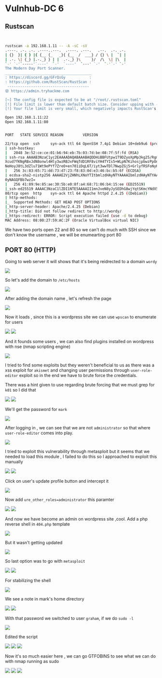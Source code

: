 # Vulnhub-DC 6

## Rustscan


```bash


rustscan -a 192.168.1.11 -- -A -sC -sV
.----. .-. .-. .----..---.  .----. .---.   .--.  .-. .-.                  
| {}  }| { } |{ {__ {_   _}{ {__  /  ___} / {} \ |  `| |       
| .-. \| {_} |.-._} } | |  .-._} }\     }/  /\  \| |\  |                  
`-' `-'`-----'`----'  `-'  `----'  `---' `-'  `-'`-' `-'                  
The Modern Day Port Scanner.                                                                                                                        
________________________________________                                                                                                            
: https://discord.gg/GFrQsGy           :                                  
: https://github.com/RustScan/RustScan :                                  
 --------------------------------------                                   
😵 https://admin.tryhackme.com                                            

[~] The config file is expected to be at "/root/.rustscan.toml"                                                                                     
[!] File limit is lower than default batch size. Consider upping with --ulimit. May cause harm to sensitive servers
[!] Your file limit is very small, which negatively impacts RustScan's speed. Use the Docker image, or up the Ulimit with '--ulimit 5000'. 

Open 192.168.1.11:22                 
Open 192.168.1.11:80                 


PORT   STATE SERVICE REASON         VERSION

22/tcp open  ssh     syn-ack ttl 64 OpenSSH 7.4p1 Debian 10+deb9u6 (protocol 2.0)                                                                   
| ssh-hostkey:       
|   2048 3e:52:ce:ce:01:b6:94:eb:7b:03:7d:be:08:7f:5f:fd (RSA)      
| ssh-rsa AAAAB3NzaC1yc2EAAAADAQABAAABAQDDHiBBFUtpw1T9DZyoXpMp3kg25/RgmGZRFFmZuTfV9SJPxJCvrQXdM6P5GfFLFcgnLlcOBhBbv33N9HvWisycRypK0uLK26bntqfyTAFCdM
Xcud7fKNgRBxJdN8onwl4Hly3wzRBJxFWqTdD1RF8viYH4TYIs5+WLpN7KihosjpbwzPpOnbDQZUw7GdHvosV7dFI6IMcF57R4G5LzSgV66GACNGxRn72ypwfOMaVbsoxzCHQCJBvd8ULL0YeAFt
NeHoyJ8tL3dZlu71Wt9ePYf7ZreO+en701iDqL6T/iyt3wwTDl7NwpZGj5+GrlyfRSFoNyHqdd0xjPmXyoHynp                                                              
|   256 3c:83:65:71:dd:73:d7:23:f8:83:0d:e3:46:bc:b5:6f (ECDSA)
| ecdsa-sha2-nistp256 AAAAE2VjZHNhLXNoYTItbmlzdHAyNTYAAAAIbmlzdHAyNTYAAABBBE+jke+7np4l7EWf0wgySSp3MtYFcI6klVOWm7tDjas8eDxc9jYOhR4uK7koa2CkQPDd18XJSt
0yNAGQFBb7wzI=                       
|   256 41:89:9e:85:ae:30:5b:e0:8f:a4:68:71:06:b4:15:ee (ED25519)
|_ssh-ed25519 AAAAC3NzaC1lZDI1NTE5AAAAII1mnJveN8yJySEDhG8wjYqtSKmcYNdX5EVqzxYb92dP
80/tcp open  http    syn-ack ttl 64 Apache httpd 2.4.25 ((Debian))
| http-methods:                      
|_  Supported Methods: GET HEAD POST OPTIONS                              
|_http-server-header: Apache/2.4.25 (Debian)                              
|_http-title: Did not follow redirect to http://wordy/                    
|_https-redirect: ERROR: Script execution failed (use -d to debug)                                                                                  
MAC Address: 08:00:27:59:AC:2F (Oracle VirtualBox virtual NIC)                                                     

```

We have two ports open 22 and 80 so we can't do much with SSH since we don't know the username , we will be enumearting port 80

## PORT 80 (HTTP)

Going to web server it will shows that it's being reidrected to a domain `wordy`

<img src="https://imgur.com/Lca4YSD.png"/>

So let's add the domain to `/etc/hosts`

<img src="https://imgur.com/yE1Gn40.png"/>

After adding the domain name , let's refresh the page

<img src="https://imgur.com/h7LOMQk.png"/>

Now it loads , since this is a wordpress site we can use `wpscan` to enumerate for users

<img src="https://imgur.com/vkZVTAc.png"/>

<img src="https://imgur.com/twpmdJq.png"/>

And it founds some users , we can also find plugins installed on wordpress with nse (nmap scripting engine)

<img src="https://imgur.com/Ne32HQx.png"/>

I tried to find some exploits but they weren't beneficial to us as there was a xss exploit for `akismet` and changing user permissions through  `user-role-editor` exploit so in the end we have to brute force the credentials.

There was a hint given to use regarding brute forcing that we must grep for `k01` so I did that 

<img src="https://imgur.com/N6xAZAs.png"/>

<img src="https://imgur.com/8kc0AzO.png"/>

We'll get the password for `mark`

<img src="https://imgur.com/Yln5koJ.png"/>

After logging in , we can see that we are not `administrator` so that where `user-role-editor` comes into play. 

<img src="https://imgur.com/Xc5jtfe.png"/>

I tried to exploit this vulnerability through metasploit but it seems that we needed to load this module , I failed to do this so I approached to exploit this manually

<img src="https://imgur.com/WMIAkYD.png"/>

<img src="https://imgur.com/40FyECF.png"/>

Click on user's update profile button and intercept it 

<img src="https://imgur.com/WGKAebp.png"/>

Now add `ure_other_roles=administrator` this paramter 

<img src="https://imgur.com/OISjiSZ.png"/>

<img src="https://imgur.com/1HbNFEk.png"/>

And now we have become an admin on wordpress site ,cool. Add a php reverse shell in `404.php` template

<img src="https://imgur.com/2wbJXUi.png"/>

But it wasn't getting updated 

<img src="https://imgur.com/tJQ8dKw.png"/>

So last option was to go with `metasploit`

<img src="https://imgur.com/kwuMbQD.png"/>

<img src="https://imgur.com/Ws6aIUO.png"/>

For stabilizing the shell

<img src="https://imgur.com/4tjJyvu.png"/>

We see a note in mark's home directory

<img src="https://imgur.com/4f0YVEx.png"/>

<img src="https://imgur.com/wKhbJNB.png"/>

With that password we switched to user `graham`, if we do `sudo -l`

<img src="https://imgur.com/CDvZ1wg.png"/>

Edited the script 

<img src="https://imgur.com/R5rnH7e.png"/>

<img src="https://imgur.com/TRln7NG.png"/>

<img src="https://imgur.com/w00sUSi.png"/>

Now it's so much easier here , we can go GTFOBINS to see what we can do with nmap running as sudo

<img src="https://imgur.com/FteX0CV.png"/>

<img src="https://imgur.com/8NeABkV.png"/>

<img src="https://imgur.com/pUaBE0F.png"/>
